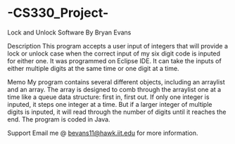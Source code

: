 # -CS330_Project-

Lock and Unlock Software
By Bryan Evans

Description
This program accepts a user input of integers that will provide a lock or unlock case when the correct input of my six digit
code is inputed for either one. It was programmed on Eclipse IDE. It can take the inputs of either multiple digits at the same time or
 one digit at a time.

Memo
My program contains several different objects, including an arraylist and an array. The array is designed to comb through the arraylist 
one at a time like a queue data structure: first in, first out. If only one integer is inputed, it steps one integer at a time. But if 
a larger integer of multiple digits is inputed, it will read through the number of digits until it reaches the end. The program is coded
in Java.


Support
Email me @ bevans11@hawk.iit.edu for more information.
